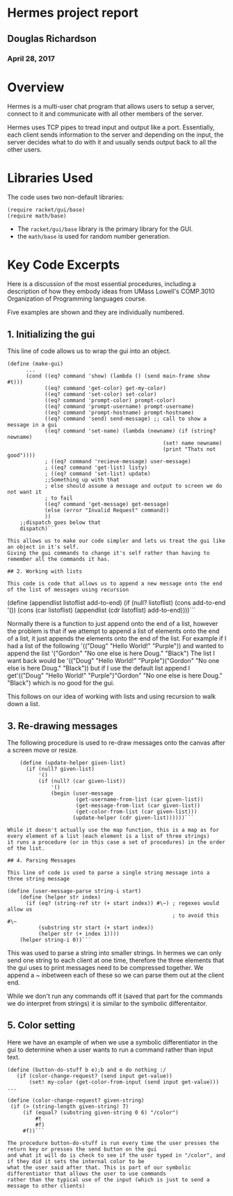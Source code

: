 # Hermes project report

## Douglas Richardson
### April 28, 2017

# Overview
Hermes is a multi-user chat program that allows users to setup a server, connect to it
and communicate with all other members of the server.

Hermes uses TCP pipes to tread input and output like a port. Essentially, each client sends
information to the server and depending on the input, the server decides what to do with it
and usually sends output back to all the other users.

# Libraries Used
The code uses two non-default libraries:

```
(require racket/gui/base)
(require math/base)
```

* The ```racket/gui/base``` library is the primary library for the GUI.
* the ```math/base``` is used for random number generation.

# Key Code Excerpts

Here is a discussion of the most essential procedures, including a description of how they embody ideas from 
UMass Lowell's COMP.3010 Organization of Programming languages course.

Five examples are shown and they are individually numbered. 

## 1. Initializing the gui

This line of code allows us to wrap the gui into an object.

```
(define (make-gui)
      ...
      (cond ((eq? command 'show) (lambda () (send main-frame show #t)))
            ((eq? command 'get-color) get-my-color)
            ((eq? command 'set-color) set-color)
            ((eq? command 'prompt-color) prompt-color)
            ((eq? command 'prompt-username) prompt-username)
            ((eq? command 'prompt-hostname) prompt-hostname)
            ((eq? command 'send) send-message) ;; call to show a message in a gui
            ((eq? command 'set-name) (lambda (newname) (if (string? newname)
                                                  (set! name newname)
                                                  (print "Thats not good"))))
            ; ((eq? command 'recieve-message) user-message)
            ; ((eq? command 'get-list) listy)
            ; ((eq? command 'set-list) update)
            ;;Something up with that
            ; else should assume a message and output to screen we do not want it
            ; to fail
            ((eq? command 'get-message) get-message)
            (else (error "Invalid Request" command))
            ))
    ;;dispatch goes below that
    dispatch)```

This allows us to make our code simpler and lets us treat the gui like an object in it's self.
Giving the gui commands to change it's self rather than having to remember all the commands it has.

## 2. Working with lists

This code is code that allows us to append a new message onto the end of the list of messages using recursion

```
(define (appendlist listoflist add-to-end)
  (if (null? listoflist)
      (cons add-to-end '())
      (cons (car listoflist) (appendlist (cdr listoflist) add-to-end))))```
      
Normally there is a function to just append onto the end of a list, however the problem is that if we attempt to append
a list of elements onto the end of a list, it just appends the elements onto the end of the list. For example if I had
a list of the following '(("Doug" "Hello World!" "Purple")) 
and wanted to append the list '("Gordon" "No one else is here Doug." "Black") The list I want back would be
'(("Doug" "Hello World!" "Purple")("Gordon" "No one else is here Doug." "Black")) but if I use the default
list append I get'(("Doug" "Hello World!" "Purple")"Gordon" "No one else is here Doug." "Black")
which is no good for the gui.

This follows on our idea of working with lists and using recursion to walk down a list.

## 3. Re-drawing messages

The following procedure is used to re-draw messages onto the canvas after a screen move or resize.

```
    (define (update-helper given-list)
      (if (null? given-list)
          '()
          (if (null? (car given-list))
              '()
              (begin (user-message
                      (get-username-from-list (car given-list))
                      (get-message-from-list (car given-list))
                      (get-color-from-list (car given-list)))
                     (update-helper (cdr given-list))))))```

While it doesn't actually use the map function, this is a map as for every element of a list (each element is a list of three strings)
it runs a procedure (or in this case a set of procedures) in the order of the list.

## 4. Parsing Messages

This line of code is used to parse a single string message into a three string message

```
    (define (user-message-parse string-i start)
        (define (helper str index)
          (if (eq? (string-ref str (+ start index)) #\~) ; regexes would allow us
                                                         ; to avoid this #\~
              (substring str start (+ start index))
              (helper str (+ index 1))))
        (helper string-i 0))```

This was used to parse a string into smaller strings. In hermes we can only send one string to each client at one time, therefore
the three elements that the gui uses to print messages need to be compressed together. We append a ~ inbetween each of these so we can
parse them out at the client end. 

While we don't run any commands off it (saved that part for the commands we do interpret from strings) 
it is similar to the symbolic differentaitor.

## 5. Color setting
 Here we have an example of when we use a symbolic differentiator in the gui to determine when a user wants to run a command
 rather than input text.
 
 ```
 (define (button-do-stuff b e);b and e do nothing :/
    (if (color-change-request? (send input get-value))
        (set! my-color (get-color-from-input (send input get-value)))
...
 
 (define (color-change-request? given-string)
  (if (> (string-length given-string) 7)
      (if (equal? (substring given-string 0 6) "/color")
          #t
          #f)
      #f))```

The procedure button-do-stuff is run every time the user presses the return key or presses the send button on the gui
and what it will do is check to see if the user typed in "/color", and if they did it sets the internal color to be 
what the user said after that. This is part of our symbolic differentiator that allows the user to use commands
rather than the typical use of the input (which is just to send a message to other clients)

